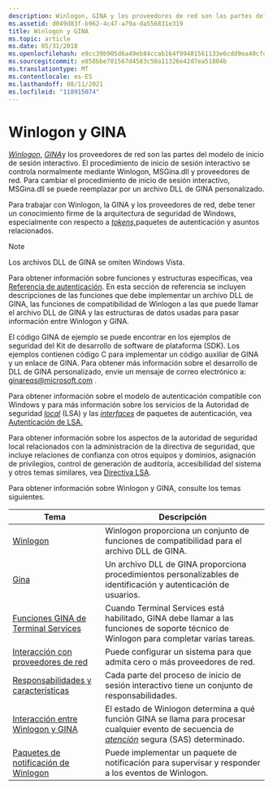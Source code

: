 ```yaml
---
description: Winlogon, GINA y los proveedores de red son las partes del modelo de inicio de sesión interactivo.
ms.assetid: d049d83f-b962-4c47-a79a-da556831e319
title: Winlogon y GINA
ms.topic: article
ms.date: 05/31/2018
ms.openlocfilehash: e9cc39b905d6a49eb84ccab164f99481561133e6cdd9ea40cfd0b1067315569a
ms.sourcegitcommit: e858bbe701567d4583c50a11326e42d7ea51804b
ms.translationtype: MT
ms.contentlocale: es-ES
ms.lasthandoff: 08/11/2021
ms.locfileid: "118915074"
---
```

# <a name="winlogon-and-gina"></a>Winlogon y GINA

[*Winlogon,*](../secgloss/w-gly.md) [*GINA*](../secgloss/g-gly.md)y los proveedores de red son las partes del modelo de inicio de sesión interactivo. El procedimiento de inicio de sesión interactivo se controla normalmente mediante Winlogon, MSGina.dll y proveedores de red. Para cambiar el procedimiento de inicio de sesión interactivo, MSGina.dll se puede reemplazar por un archivo DLL de GINA personalizado.

Para trabajar con Winlogon, la GINA y los proveedores de red, debe tener un conocimiento firme [](../secgloss/a-gly.md)de la arquitectura de seguridad de Windows, especialmente con respecto a [*tokens,*](../secgloss/a-gly.md)paquetes de autenticación y asuntos relacionados.

> [!Note]  
> Los archivos DLL de GINA se omiten Windows Vista.

 

Para obtener información sobre funciones y estructuras específicas, vea [Referencia de autenticación](authentication-reference.md). En esta sección de referencia se incluyen descripciones de las funciones que debe implementar un archivo DLL de GINA, las funciones de compatibilidad de Winlogon a las que puede llamar el archivo DLL de GINA y las estructuras de datos usadas para pasar información entre Winlogon y GINA.

El código GINA de ejemplo se puede encontrar en los ejemplos de seguridad del Kit de desarrollo de software de plataforma (SDK). Los ejemplos contienen código C para implementar un código auxiliar de GINA y un enlace de GINA. Para obtener más información sobre el desarrollo de DLL de GINA personalizado, envíe un mensaje de correo electrónico a: ginareqs@microsoft.com .

Para obtener información sobre el modelo de autenticación compatible con Windows y para más información sobre los servicios de la Autoridad de seguridad [*local*](../secgloss/l-gly.md) (LSA) y las [*interfaces*](../secgloss/a-gly.md) de paquetes de autenticación, vea [Autenticación de LSA.](lsa-authentication.md)

Para obtener información sobre los aspectos de la autoridad de seguridad local relacionados con la administración de la directiva de seguridad, que incluye relaciones de confianza con otros equipos y dominios, asignación de privilegios, control de generación de auditoría, accesibilidad del sistema y otros temas similares, vea [Directiva LSA](../secmgmt/lsa-policy.md).

Para obtener información sobre Winlogon y GINA, consulte los temas siguientes.



| Tema                                                                              | Descripción                                                                                                                                                                                                                               |
|------------------------------------------------------------------------------------|-------------------------------------------------------------------------------------------------------------------------------------------------------------------------------------------------------------------------------------------|
| [Winlogon](winlogon.md)                                                           | Winlogon proporciona un conjunto de funciones de compatibilidad para el archivo DLL de GINA.<br/>                                                                                                                                                                 |
| [Gina](gina.md)                                                                   | Un archivo DLL de GINA proporciona procedimientos personalizables de identificación y autenticación de usuarios.<br/>                                                                                                                                            |
| [Funciones GINA de Terminal Services](terminal-services-gina-functions.md)           | Cuando Terminal Services está habilitado, GINA debe llamar a las funciones de soporte técnico de Winlogon para completar varias tareas.<br/>                                                                                                                   |
| [Interacción con proveedores de red](interaction-with-network-providers.md)       | Puede configurar un sistema para que admita cero o más proveedores de red.<br/>                                                                                                                                                          |
| [Responsabilidades y características](responsibilities-and-features.md)                 | Cada parte del proceso de inicio de sesión interactivo tiene un conjunto de responsabilidades.<br/>                                                                                                                                                      |
| [Interacción entre Winlogon y GINA](interaction-between-winlogon-and-gina.md) | El estado de Winlogon determina a qué función GINA se llama para procesar cualquier evento de secuencia de [*atención*](../secgloss/s-gly.md) segura (SAS) determinado.<br/> |
| [Paquetes de notificación de Winlogon](winlogon-notification-packages.md)               | Puede implementar un paquete de notificación para supervisar y responder a los eventos de Winlogon.<br/>                                                                                                                                            |



 

 

 
